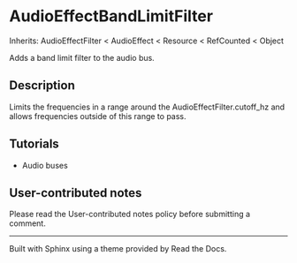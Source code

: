 # AudioEffectBandLimitFilter

Inherits: AudioEffectFilter < AudioEffect < Resource < RefCounted < Object

Adds a band limit filter to the audio bus.

## Description

Limits the frequencies in a range around the AudioEffectFilter.cutoff_hz and
allows frequencies outside of this range to pass.

## Tutorials

  * Audio buses

## User-contributed notes

Please read the User-contributed notes policy before submitting a comment.

* * *

Built with Sphinx using a theme provided by Read the Docs.

